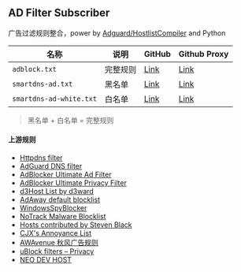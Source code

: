 ## AD Filter Subscriber

广告过滤规则整合，power by [Adguard/HostlistCompiler](https://github.com/AdguardTeam/HostlistCompiler) and Python

| 名称 | 说明 | GitHub | Github Proxy |
|---|---|---|---|
| `adblock.txt` | 完整规则 | [Link](https://github.com/FlyLoongZ/ad-filters-subscriber/releases/latest/download/adblock.txt) | [Link](https://gh.llkk.cc/https://github.com/FlyLoongZ/ad-filters-subscriber/releases/latest/download/adblock.txt) |
| `smartdns-ad.txt` | 黑名单 | [Link](https://github.com/FlyLoongZ/ad-filters-subscriber/releases/latest/download/smartdns-ad.txt) | [Link](https://gh.llkk.cc/https://github.com/FlyLoongZ/ad-filters-subscriber/releases/latest/download/smartdns-ad.txt) |
| `smartdns-ad-white.txt` | 白名单 | [Link](https://github.com/FlyLoongZ/ad-filters-subscriber/releases/latest/download/smartdns-ad-white.txt) | [Link](https://gh.llkk.cc/https://github.com/FlyLoongZ/ad-filters-subscriber/releases/latest/download/smartdns-ad-white.txt) |
> 黑名单 + 白名单 = 完整规则

#### 上游规则

- [Httpdns filter](https://github.com/VirgilClyne/GetSomeFries/blob/main/stoverride/HTTPDNS.Block.stoverride)
- [AdGuard DNS filter](https://adguardteam.github.io/HostlistsRegistry/assets/filter_1.txt)
- [AdBlocker Ultimate Ad Filter](https://filters.adavoid.org/ultimate-ad-filter.txt)
- [AdBlocker Ultimate Privacy Filter](https://filters.adavoid.org/ultimate-ad-filter.txt)
- [d3Host List by d3ward](https://raw.githubusercontent.com/d3ward/toolz/master/src/d3host.txt)
- [AdAway default blocklist](https://raw.githubusercontent.com/AdAway/adaway.github.io/master/hosts.txt)
- [WindowsSpyBlocker](https://raw.githubusercontent.com/crazy-max/WindowsSpyBlocker/master/data/hosts/spy.txt)
- [NoTrack Malware Blocklist](https://gitlab.com/quidsup/notrack-blocklists/-/raw/master/malware.hosts)
- [Hosts contributed by Steven Black](https://raw.githubusercontent.com/StevenBlack/hosts/master/data/StevenBlack/hosts)
- [CJX's Annoyance List](https://raw.githubusercontent.com/cjx82630/cjxlist/master/cjx-annoyance.txt)
- [AWAvenue 秋风广告规则](https://raw.githubusercontent.com/TG-Twilight/AWAvenue-Ads-Rule/main/AWAvenue-Ads-Rule.txt)
- [uBlock filters – Privacy](https://raw.githubusercontent.com/uBlockOrigin/uAssets/master/filters/privacy.txt)
- [NEO DEV HOST](https://raw.githubusercontent.com/neodevpro/neodevhost/master/adblocker)
